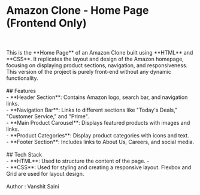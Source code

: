 # Amazon Clone - Home Page (Frontend Only)
<br/>
<br/>
This is the **Home Page** of an Amazon Clone built using **HTML** and **CSS**. It replicates the layout and design of the Amazon homepage, focusing on displaying product sections, navigation, and responsiveness. This version of the project is purely front-end without any dynamic functionality.
<br/>
<br/>
## Features
<br/>
- **Header Section**: Contains Amazon logo, search bar, and navigation links.
  <br/>
- **Navigation Bar**: Links to different sections like "Today's Deals," "Customer Service," and "Prime".
  <br/>
- **Main Product Carousel**: Displays featured products with images and links.
<br/>
- **Product Categories**: Display product categories with icons and text.
  <br/>
- **Footer Section**: Includes links to About Us, Careers, and social media.
  <br/>
<br/>
## Tech Stack
<br/>
- **HTML**: Used to structure the content of the page.
- <br/>
- **CSS**: Used for styling and creating a responsive layout. Flexbox and Grid are used for layout design.
<br/>
<br/>
Author : Vanshit Saini
<br/>

